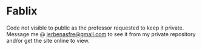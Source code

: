 # Fablix
Code not visible to public as the professor requested to keep it private. Message me @ jerbenasfre@gmail.com to see it from my private repository and/or get the site online to view.
